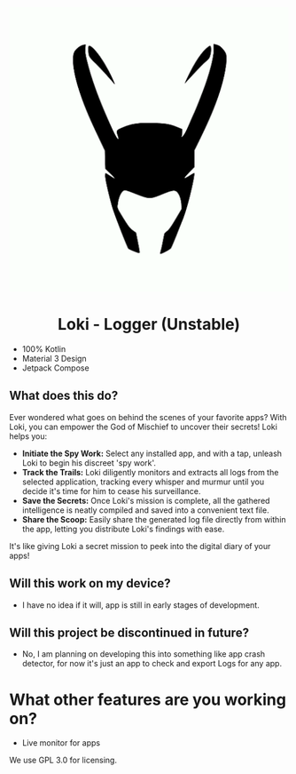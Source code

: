 <p align="center">
  <img src="app/src/main/launcher-playstore.png" alt="Thor Logo" height="512">
</p>

<h1 align="center">Loki - Logger (Unstable)</h1>

* 100% Kotlin
* Material 3 Design
* Jetpack Compose

## What does this do?
Ever wondered what goes on behind the scenes of your favorite apps? With Loki, you can empower the God of Mischief to uncover their secrets! Loki helps you:

*   **Initiate the Spy Work:** Select any installed app, and with a tap, unleash Loki to begin his discreet 'spy work'.
*   **Track the Trails:** Loki diligently monitors and extracts all logs from the selected application, tracking every whisper and murmur until you decide it's time for him to cease his surveillance.
*   **Save the Secrets:** Once Loki's mission is complete, all the gathered intelligence is neatly compiled and saved into a convenient text file.
*   **Share the Scoop:** Easily share the generated log file directly from within the app, letting you distribute Loki's findings with ease.

It's like giving Loki a secret mission to peek into the digital diary of your apps!

## Will this work on my device?
- I have no idea if it will, app is still in early stages of development.

## Will this project be discontinued in future?
- No, I am planning on developing this into something like app crash detector, for now it's just an app to check and export Logs for any app.

# What other features are you working on?
- Live monitor for apps

We use GPL 3.0 for licensing.